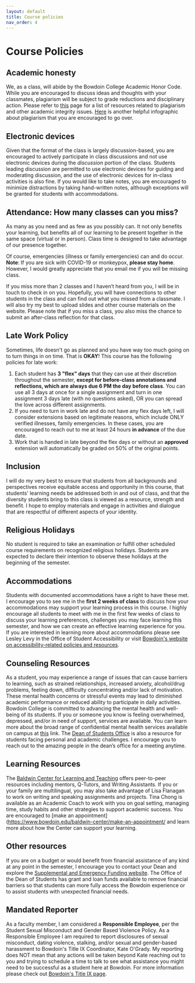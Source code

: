 ```yaml
---
layout: default
title: Course policies
nav_order: 4
---
```


# Course Policies

## Academic honesty

We, as a class, will abide by the Bowdoin College Academic Honor Code. While you are encouraged to discuss ideas and thoughts with your classmates, plagiarism will be subject to grade reductions and disciplinary action. Please refer to [this](https://www.bowdoin.edu/dean-of-students/conduct-review-board/academic-honesty-and-plagiarism/index.html) page for a list of resources related to plagiarism and other academic integrity issues. [Here](https://myerslab.uconn.edu/wp-content/uploads/sites/291/2022/05/Plagiarism-Infographic.pdf) is another helpful infographic about plagiarism that you are encouraged to go over.

## Electronic devices

Given that the format of the class is largely discussion-based, you are encouraged to actively participate in class discussions and not use electronic devices during the <i>discussion</i> portion of the class. Students leading discussion are permitted to use electronic devices for guiding and moderating discussion, and the use of electronic devices for in-class activities is also fine. If you would like to take notes, you are encouraged to minimize distractions by taking hand-written notes, although exceptions will be granted for students with accommodations. 

## Attendance: How many classes can you miss? 
As many as you need and as few as you possibly can. It not only benefits your learning, but benefits all of our learning to be present together in the same space (virtual or in person). Class time is designed to take advantage of our presence together.

Of course, emergencies (illness or family emergencies) can and do occur. **Note**: If you are sick with COVID-19 or monkeypox, **please stay home**. However, I would greatly appreciate that you email me if you will be missing class.

If you miss more than 2 classes and I haven’t heard from you, I will be in touch to check in on you. Hopefully, you will have connections to other students in the class and can find out what you missed from a classmate. I will also try my best to upload slides and other course materials on the website. Please note that if you miss a class, you also miss the chance to submit an after-class reflection for that class.

## Late Work Policy

Sometimes, life doesn't go as planned and you have way too much going on to turn things in on time. That is **OKAY**! This course has the following policies for late work:

1. Each student has **3 "flex" days** that they can use at their discretion throughout the semester, **except for before-class annotations and reflections, which are always due 6 PM the day before class**. You can use all 3 days at once for a single assignment and turn in one assignment 3 days late (with no questions asked), OR you can spread the love across different assignments.
2. If you need to turn in work late and do not have any flex days left, I will consider extensions based on legitimate reasons, which include ONLY verified illnesses, family emergencies. In these cases, you are encouraged to reach out to me at least 24 hours **in advance** of the due date.   
3. Work that is handed in late beyond the flex days or without an **approved** extension will automatically be graded on 50% of the original points.

## Inclusion
I will do my very best to ensure that students from all backgrounds and perspectives receive equitable access and opportunity in this course, that students' learning needs be addressed both in and out of class, and that the diversity students bring to this class is viewed as a resource, strength and benefit. I hope to employ materials and engage in activities and dialogue that are respectful of different aspects of your identity. 

## Religious Holidays
No student is required to take an examination or fulfill other scheduled course requirements on recognized religious holidays.  Students are expected to declare their intention to observe these holidays at the beginning of the semester. 

## Accommodations
Students with documented accommodations have a right to have these met. I encourage you to see me in the **first 2 weeks of class** to discuss how your accommodations may support your learning process in this course. I highly encourage all students to meet with me in the first few weeks of class to discuss your learning preferences, challenges you may face learning this semester, and how we can create an effective learning experience for you. If you are interested in learning more about accommodations please see Lesley Levy in the Office of Student Accessibility or visit [Bowdoin's website on accessibility-related policies and resources](https://www.bowdoin.edu/accessibility/).

## Counseling Resources
As a student, you may experience a range of issues that can cause barriers to learning, such as strained relationships, increased anxiety, alcohol/drug problems, feeling down, difficulty concentrating and/or lack of motivation. These mental health concerns or stressful events may lead to diminished academic performance or reduced ability to participate in daily activities. Bowdoin College is committed to advancing the mental health and well-being of its students. If you or someone you know is feeling overwhelmed, depressed, and/or in need of support, services are available. You can learn more about the broad range of confidential mental health services available on campus at [this](https://www.bowdoin.edu/counseling/) link. The [Dean of Students Office](https://www.bowdoin.edu/dean-of-students/index.html) is also a resource for students facing personal and academic challenges. I encourage you to reach out to the amazing people in the dean’s office for a meeting anytime. 

## Learning Resources

The [Baldwin Center for Learning and Teaching](https://www.bowdoin.edu/baldwin-center) offers peer-to-peer resources including mentors, Q-Tutors, and Writing Assistants. If you or your family are multilingual, you may also take advantage of Lisa Flanagan to work on writing and speaking assignments and projects. Tina Chong is available as an Academic Coach to work with you on goal setting, managing time, study habits and other strategies to support academic success. You are encouraged to [make an appointment](https://www.bowdoin.edu/baldwin-center/make-an-appointment/ and learn more about how the Center can support your learning.

## Other resources

If you are on a budget or would benefit from financial assistance of any kind at any point in the semester, I encourage you to contact your Dean and explore the [Supplemental and Emergency Funding website](https://www.bowdoin.edu/dean-of-students/resources/emergency-funding/index.html). The Office of the Dean of Students has grant and loan funds available to remove financial barriers so that students can more fully access the Bowdoin experience or to assist students with unexpected financial needs.

## Mandated Reporter
As a faculty member, I am considered a **Responsible Employee**, per the Student Sexual Misconduct and Gender Based Violence Policy. As a Responsible Employee I am required to report disclosures of sexual misconduct, dating violence, stalking, and/or sexual and gender-based harassment to Bowdoin's Title IX Coordinator, Kate O'Grady. My reporting does NOT mean that any actions will be taken beyond Kate reaching out to you and trying to schedule a time to talk to see what assistance you might need to be successful as a student here at Bowdoin. For more information please check out [Bowdoin's Title IX page](http://www.bowdoin.edu/title-ix).